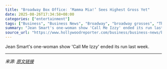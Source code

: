 ```yaml
---
title: "Broadway Box Office: ‘Mamma Mia!’ Sees Highest Gross Yet"
date: 2025-08-26T17:34:58+08:00
categories: ["entertainment"]
tags: ["Business", "Business News", "Broadway", "broadway grosses", "Theater"]
summary: "Jean Smart's one-woman show 'Call Me Izzy' ended its run last week."
source_url: "https://www.hollywoodreporter.com/business/business-news/broadway-box-office-mamma-mia-1236353831/"
---
```


Jean Smart's one-woman show 'Call Me Izzy' ended its run last week.

---

*来源: [原文链接](https://www.hollywoodreporter.com/business/business-news/broadway-box-office-mamma-mia-1236353831/)*
